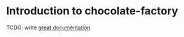 # Introduction to chocolate-factory

TODO: write [great documentation](http://jacobian.org/writing/what-to-write/)
